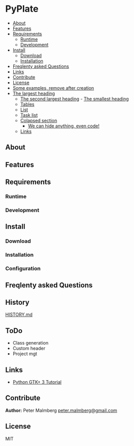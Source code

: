 
# PyPlate



<!-- START doctoc generated TOC please keep comment here to allow auto update -->
<!-- DON'T EDIT THIS SECTION, INSTEAD RE-RUN doctoc TO UPDATE -->

  - [About](#about)
  - [Features](#features)
  - [Requirements](#requirements)
    - [Runtime](#runtime)
    - [Development](#development)
  - [Install](#install)
    - [Download](#download)
    - [Installation](#installation)
  - [Freqlenty asked Questions](#freqlenty-asked-questions)
  - [Links](#links)
  - [Contribute](#contribute)
  - [License](#license)
  - [Some examples, remove after creation](#some-examples-remove-after-creation)
- [The largest heading](#the-largest-heading)
  - [The second largest heading](#the-second-largest-heading)
          - [The smallest heading](#the-smallest-heading)
  - [Tables](#tables)
  - [List](#list)
  - [Task list](#task-list)
  - [Colapsed section](#colapsed-section)
      - [We can hide anything, even code!](#we-can-hide-anything-even-code)
  - [Links](#links-1)

<!-- END doctoc generated TOC please keep comment here to allow auto update -->

## About


## Features

## Requirements

### Runtime

### Development

## Install

### Download

### Installation

### Configuration

## Freqlenty asked Questions

## History

[HISTORY.md](/HISTORY.md)


## ToDo
- Class generation
- Custom header
- Project mgt


## Links

- [Python GTK+ 3 Tutorial](https://python-gtk-3-tutorial.readthedocs.io/en/latest/index.html)


## Contribute

**Author:** Peter Malmberg <peter.malmberg@gmail.com>

## License 

MIT

